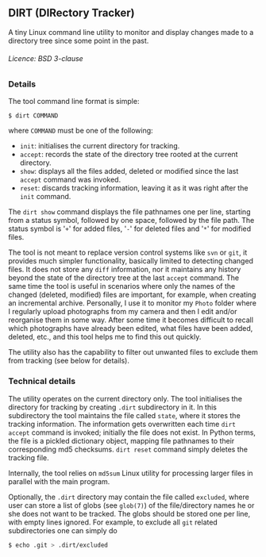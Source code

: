 ## DIRT (DIRectory Tracker)

A tiny Linux command line utility to monitor and display changes made to a directory tree
since some point in the past.

###### Licence: BSD 3-clause


### Details
The tool command line format is simple:
```
$ dirt COMMAND
```
where `COMMAND` must be one of the following:
- `init`: initialises the current directory for tracking.
- `accept`: records the state of the directory tree rooted at the current directory.
- `show`: displays all the files added, deleted or modified since the last `accept` command was invoked.
- `reset`: discards tracking information, leaving it as it was right after the `init` command.

The `dirt show` command displays the file pathnames one per line, starting from a status
symbol, followed by one space, followed by the file path.
The status symbol is '`+`' for added files, '`-`' for deleted files and '`*`' for modified files.

The tool is not meant to replace version control systems like `svn` or `git`,
it provides much simpler functionality, basically limited to detecting changed files.
It does not store any `diff` information, nor it maintains
any history beyond the state of the directory tree at the last `accept` command.
The same time the tool is useful in scenarios where only the names of the
changed (deleted, modified) files are important, for example, when creating an
incremental archive. Personally, I use it to monitor my `Photo` folder where I regularly
upload photographs from my camera and then I edit and/or reorganise them in some way.
After some time it becomes difficult to recall which photographs have already been
edited, what files have been added, deleted, etc., and this tool helps me to find
this out quickly.

The utility also has the capability to filter out unwanted files to exclude them
from tracking (see below for details).

### Technical details
The utility operates on the current directory only.
The tool initialises the directory for tracking by creating `.dirt` subdirectory in it.
In this subdirectory the tool maintains the file called `state`, where it stores the
tracking information. The information gets overwritten each time `dirt accept` command
is invoked; initially the file does not exist. In Python terms,
the file is a pickled dictionary object, mapping file pathnames to their corresponding
md5 checksums. `dirt reset` command simply deletes the tracking file.

Internally, the tool relies on `md5sum` Linux utility for processing larger files
in parallel with the main program.

Optionally, the `.dirt` directory may contain the file called `excluded`, where
user can store a list of globs (see `glob(7)`) of the file/directory names he or she does not
want to be tracked. The globs should be stored one per line, with empty lines ignored.
For example, to exclude all `git` related subdirectories one can simply do
```bash
$ echo .git > .dirt/excluded
```
